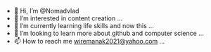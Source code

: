 - 👋 Hi, I’m @Nomadvlad
- 👀 I’m interested in content creation ...
- 🌱 I’m currently learning life skills and now this ...
- 💞️ I’m looking to learn more about github and computer science ...
- 📫 How to reach me wiremanak2021@yahoo.com ...

<!---
Nomadvlad/Nomadvlad is a ✨ special ✨ repository because its `README.md` (this file) appears on your GitHub profile.
You can click the Preview link to take a look at your changes.
--->
